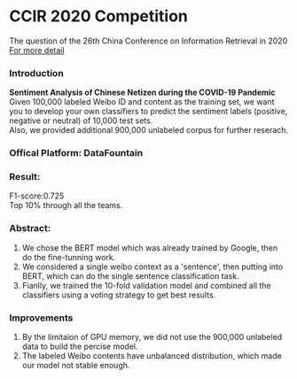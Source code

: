 # CCIR 2020 Competition 
The question of the 26th China Conference on Information Retrieval in 2020<br>
[For more detail](https://www.datafountain.cn/competitions/423)

### Introduction
__Sentiment Analysis of Chinese Netizen during the COVID-19 Pandemic__<br>
Given 100,000 labeled Weibo ID and content as the training set, we want you to develop your own classifiers to predict the sentiment labels (positive, negative or neutral) of 10,000 test sets.<br>
Also, we provided additional 900,000 unlabeled corpus for further reserach.

### Offical Platform: DataFountain

### Result: 
F1-score:0.725<br>
Top 10% through all the teams.

### Abstract:
1. We chose the BERT model which was already trained by Google, then do the fine-tunning work. 
2. We considered a single weibo context as a 'sentence', then putting into BERT, which can do the single sentence classification task. 
3. Fianlly, we trained the 10-fold validation model and combined all the classifiers using a voting strategy to get best results.

### Improvements
1. By the limitaion of GPU memory, we did not use the 900,000 unlabeled data to build the percise model.
2. The labeled Weibo contents have unbalanced distribution, which made our model not stable enough.
